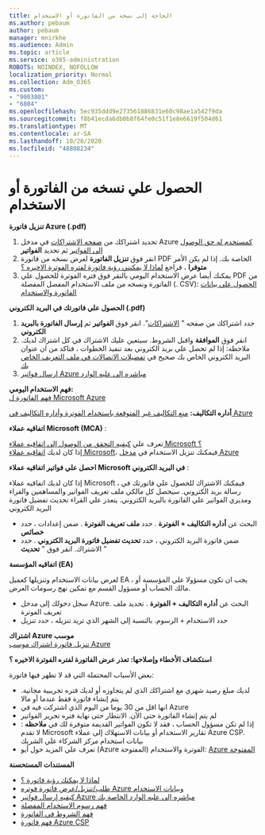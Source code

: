 ```yaml
---
title: الحاجة إلى نسخه من الفاتورة أو الاستخدام
ms.author: pebaum
author: pebaum
manager: mnirkhe
ms.audience: Admin
ms.topic: article
ms.service: o365-administration
ROBOTS: NOINDEX, NOFOLLOW
localization_priority: Normal
ms.collection: Adm_O365
ms.custom:
- "9003801"
- "6804"
ms.openlocfilehash: 5ec935ddd9e273561886831e60c98ae1a542f9da
ms.sourcegitcommit: f8b41ecda6db0b8f64fe0c51f1e8e6619f504d61
ms.translationtype: MT
ms.contentlocale: ar-SA
ms.lasthandoff: 10/28/2020
ms.locfileid: "48808234"
---
```

# <a name="get-a-copy-of-your-bill-or-usage"></a>الحصول علي نسخه من الفاتورة أو الاستخدام

**تنزيل فاتورة Azure (.pdf)**

1. تحديد اشتراكك من [صفحه الاشتراكات](https://portal.azure.com/#blade/Microsoft_Azure_Billing/SubscriptionsBlade) في مدخل Azure [كمستخدم له حق الوصول إلى الفواتير](https://docs.microsoft.com/azure/cost-management-billing/manage/manage-billing-access?WT.mc_id=Portal-Microsoft_Azure_Support) ثم تحديد **الفواتير**
2. انقر فوق **تنزيل الفاتورة** لعرض نسخه من فاتورة PDF الخاصة بك. إذا لم يكن الأمر **متوفرا** ، فراجع [لماذا لا يمكنني رؤية فاتورة لفتره الفوترة الاخيره ؟](https://docs.microsoft.com/azure/cost-management-billing/manage/download-azure-invoice-daily-usage-date?WT.mc_id=Portal-Microsoft_Azure_Support#noinvoice)
3. يمكنك أيضا عرض الاستخدام اليومي بالنقر فوق فتره الفوترة للحصول علي PDF من الفاتورة ونسخه من ملف الاستخدام المفصل المفصلة (. CSV): [الحصول علي بيانات الفاتورة والاستخدام](https://docs.microsoft.com/azure/cost-management-billing/manage/download-azure-invoice-daily-usage-date?WT.mc_id=Portal-Microsoft_Azure_Support)

**الحصول علي فاتورتك في البريد الكتروني (.pdf)**

1. حدد اشتراكك من صفحه " [الاشتراكات](https://ms.portal.azure.com/#blade/Microsoft_Azure_Billing/SubscriptionsBlade)". انقر فوق **الفواتير** ثم **إرسال الفاتورة بالبريد الكتروني**
2. انقر فوق **الموافقة** واقبل الشروط. سيتعين عليك الاشتراك في كل اشتراك لديك. ملاحظه: إذا لم تحصل علي بريد الكتروني بعد تنفيذ الخطوات ، فتاكد من ان عنوان البريد الكتروني الخاص بك صحيح في [تفضيلات الاتصالات في ملف التعريف الخاص بك](https://account.windowsazure.com/profile)
3. [إرسال فواتير Azure مباشره إلى علبه الوارد](https://azure.microsoft.com/blog/azure-email-invoices/)

**فهم الاستخدام اليومي:**  
 [فهم الفاتورة ل Microsoft Azure](https://docs.microsoft.com/azure/cost-management-billing/understand/review-individual-bill?WT.mc_id=Portal-Microsoft_Azure_Support)  

**أداره التكاليف:** [منع التكاليف غير المتوقعة باستخدام الفوترة وأداره التكاليف في Azure](https://docs.microsoft.com/azure/cost-management-billing/manage/getting-started?WT.mc_id=Portal-Microsoft_Azure_Support)  

**اتفاقيه عملاء Microsoft (MCA)** :

تعرف علي  [كيفيه التحقق من الوصول إلى اتفاقيه عملاء Microsoft ؟](https://docs.microsoft.com/azure/cost-management-billing/manage/download-azure-invoice-daily-usage-date?WT.mc_id=Portal-Microsoft_Azure_Support#check-access-to-a-microsoft-customer-agreement)  
إذا كان لديك [اتفاقيه عملاء Microsoft](https://docs.microsoft.com/azure/cost-management-billing/manage/download-azure-invoice-daily-usage-date?WT.mc_id=Portal-Microsoft_Azure_Support#check-access-to-a-microsoft-customer-agreement)، فيمكنك تنزيل الاستخدام في [مدخل Azure](https://portal.azure.com/)

**احصل علي فواتير اتفاقيه عملاء Microsoft في البريد الكتروني** :

إذا كان لديك اتفاقيه عملاء Microsoft ، فيمكنك الاشتراك للحصول علي فاتورتك في رسالة بريد الكتروني. سيحصل كل مالكي ملف تعريف الفواتير والمساهمين والقراء ومديري الفواتير علي الفاتورة بالبريد الكتروني. يتعذر علي القراء تحديث تفضيل فاتورة البريد الكتروني

- البحث عن **أداره التكاليف + الفوترة** . حدد **ملف تعريف الفوترة** . ضمن إعدادات ، حدد **خصائص**
- ضمن فاتورة البريد الكتروني ، حدد **تحديث تفضيل فاتورة البريد الكتروني** . حدد الاشتراك. انقر فوق " **تحديث** "

**اتفاقيه المؤسسة (EA)**

لعرض بيانات الاستخدام وتنزيلها كعميل EA ، يجب ان تكون مسؤولا علي المؤسسة أو مالك الحساب أو مسؤول القسم مع تمكين نهج رسومات العرض.

- سجل دخولك إلى مدخل Azure. البحث عن **أداره التكاليف + الفوترة** . تحديد ملف تعريف الفوترة
- حدد الاستخدام + الرسوم. بالنسبة إلى الشهر الذي تريد تنزيله ، حدد تنزيل

**اشتراك Azure موسب**  
[تنزيل فاتورة اشتراك موسب Azure](https://docs.microsoft.com/azure/cost-management-billing/understand/download-azure-invoice?WT.mc_id=Portal-Microsoft_Azure_Support#download-your-mosp-azure-subscription-invoice)

**استكشاف الأخطاء وإصلاحها: تعذر عرض الفاتورة لفتره الفوترة الاخيره ؟**

بعض الأسباب المحتملة التي قد لا تظهر فيها فاتورة:

- لديك مبلغ رصيد شهري مع اشتراكك الذي لم يتجاوزه أو لديك فتره تجريبية مجانية. يتم إنشاء فاتورة فقط عندما أو مالا
- انها اقل من 30 يوما من اليوم الذي اشتركت فيه في Azure
- لم يتم إنشاء الفاتورة حتى الآن. الانتظار حتى نهاية فتره تحرير الفواتير
- إذا لم تكن مسؤول الحساب ، فقد لا تكون الفواتير القديمة متوفرة لك في **ملاحظه** : لا تقدم Microsoft تقارير الاستخدام أو بيانات الاستهلاك إلى عملاء Azure CSP. بيانات استخدام مركز الشركاء علي الشريك
- تعرف علي المزيد حول أيو (Azure المفتوحة) الفوترة والاستخدام: [Azure المفتوحة](https://azure.microsoft.com/offers/ms-azr-0111p/)

**المستندات المستحسنة**

- [لماذا لا يمكنك رؤية فاتورة ؟](https://docs.microsoft.com/azure/cost-management-billing/understand/download-azure-invoice?WT.mc_id=Portal-Microsoft_Azure_Support#noinvoice)
- [طلب/تنزيل/عرض فاتورة فوتره Azure وبيانات الاستخدام](https://docs.microsoft.com/azure/cost-management-billing/manage/download-azure-invoice-daily-usage-date?WT.mc_id=Portal-Microsoft_Azure_Support)
- [كيفيه إرسال فواتير Azure مباشره إلى علبه الوارد الخاصة بك](https://docs.microsoft.com/azure/cost-management-billing/manage/download-azure-invoice-daily-usage-date?WT.mc_id=Portal-Microsoft_Azure_Support)
- [فهم رسوم الاستخدام المفصلة](https://docs.microsoft.com/azure/cost-management-billing/understand/review-individual-bill?WT.mc_id=Portal-Microsoft_Azure_Support#csv)
- [فهم الشروط في الفاتورة](https://docs.microsoft.com/azure/cost-management-billing/understand/understand-invoice?WT.mc_id=Portal-Microsoft_Azure_Support)
- [فهم فاتورة Azure CSP](https://docs.microsoft.com/partner-center/azure-plan-lp?WT.mc_id=Portal-Microsoft_Azure_Support)
